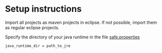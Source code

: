 # Setup instructions

Import all projects as maven projects in eclipse. If not possible, import them as regular eclipse projects.

Specify the directory of your java runtime in the file [safe.properties](https://github.com/johspaeth/ideal-safe/blob/de36767837b0bf4a1ac5509e5cf3c4eb732c62b1/com.ibm.safe.core.tests/dat/safe.properties)


``java_runtime_dir = path_to_jre``
